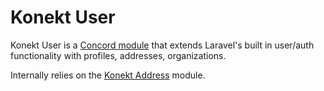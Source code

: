 # Konekt User

Konekt User is a [Concord module](https://github.com/artkonekt/concord/blob/master/docs/modules.md) that extends Laravel's built in user/auth functionality with profiles, addresses, organizations.

Internally relies on the [Konekt Address](https://github.com/artkonekt/address) module.
